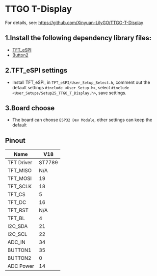 # TTGO T-Display

For details, see: https://github.com/Xinyuan-LilyGO/TTGO-T-Display

## 1.Install the following dependency library files:

- [TFT_eSPI](https://github.com/Bodmer/TFT_eSPI)
- [Button2](https://github.com/LennartHennigs/Button2)

## 2.TFT_eSPI settings

- Install TFT_eSPI, in `TFT_eSPI/User_Setup_Select.h`,
  comment out the default settings `#include <User_Setup.h>`,
  select `#include <User_Setups/Setup25_TTGO_T_Display.h>`,
  save settings.

## 3.Board choose

- The board can choose `ESP32 Dev Module`, other settings can keep the default

## Pinout

| Name       | V18    |
| ---------- | ------ |
| TFT Driver | ST7789 |
| TFT_MISO   | N/A    |
| TFT_MOSI   | 19     |
| TFT_SCLK   | 18     |
| TFT_CS     | 5      |
| TFT_DC     | 16     |
| TFT_RST    | N/A    |
| TFT_BL     | 4      |
| I2C_SDA    | 21     |
| I2C_SCL    | 22     |
| ADC_IN     | 34     |
| BUTTON1    | 35     |
| BUTTON2    | 0      |
| ADC Power  | 14     |
